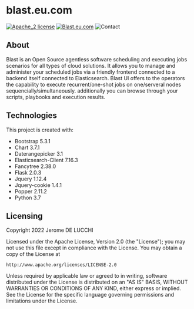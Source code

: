# blast.eu.com

[![Apache_2 license](https://img.shields.io/badge/License-Apache_2-0995d3.svg)](https://www.apache.org/licenses/LICENSE-2.0.html)
[![Blast.eu.com](https://img.shields.io/badge/www-blast.eu.com-ffe893.svg)](https://www.blast.eu.com)
![Contact](https://img.shields.io/badge/contact-support@blast.eu.com-0995d3.svg)

## About
Blast is an Open Source agentless software scheduling and executing jobs scenarios for all types of cloud solutions. 
It allows you to manage and administer your scheduled jobs via a friendly frontend connected to a backend itself 
connected to Elasticsearch. Blast UI offers to the operators the capability to execute recurrent/one-shot jobs on 
one/serveral nodes sequencially/simultaneously. additionally you can browse through your scripts, playbooks and execution results.

## Technologies
This project is created with:
* Bootstrap 5.3.1
* Chart 3.7.1
* Daterangepicker 3.1  
* Elasticsearch-Client 7.16.3
* Fancytree 2.38.0 
* Flask 2.0.3
* Jquery 1.12.4
* Jquery-cookie 1.4.1
* Popper 2.11.2  
* Python 3.7

## Licensing
Copyright 2022 Jerome DE LUCCHI

Licensed under the Apache License, Version 2.0 (the "License");
you may not use this file except in compliance with the License.
You may obtain a copy of the License at

    http://www.apache.org/licenses/LICENSE-2.0

Unless required by applicable law or agreed to in writing, software
distributed under the License is distributed on an "AS IS" BASIS,
WITHOUT WARRANTIES OR CONDITIONS OF ANY KIND, either express or implied.
See the License for the specific language governing permissions and
limitations under the License.




